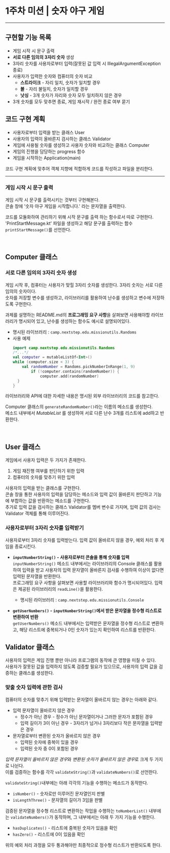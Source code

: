 1주차 미션 | 숫자 야구 게임
=======================
-----------------------

## 구현할 기능 목록
* 게임 시작 시 문구 출력
* __서로 다른 임의의 3자리 숫자__ 생성
* 3자리 숫자를 사용자로부터 입력(잘못된 값 입력 시 IllegalArgumentException 종료)
* 사용자가 입력한 숫자와 컴퓨터의 숫자 비교
    + __스트라이크__ - 자리 일치, 숫자가 일치할 경우
    + __볼__ - 자리 불일치, 숫자가 일치할 경우
    + __낫싱__ - 3개 숫자가 자리와 숫자 모두 일치하지 않은 경우
* 3개 숫자를 모두 맞추면 종료, 게임 재시작 / 완전 종료 여부 묻기

## 코드 구현 계획
* 사용자로부터 입력을 받는 클래스 User
* 사용자의 입력이 올바른지 검사하는 클래스 Validator
* 게임에 사용될 숫자를 생성하고 사용자 숫자와 비교하는 클래스 Computer
* 게임의 진행을 담당하는 progress 함수
* 게임을 시작하는 Application(main)

코드 구현 계획에 맞추어 객체 지향에 적합하게 코드를 작성하고 파일을 분리한다.

------------------

### 게임 시작 시 문구 출력
게임 시작 시 문구를 출력시키는 것부터 구현해본다.   
콘솔 창에 '숫자 야구 게임을 시작합니다.' 라는 문자열을 출력한다.

코드를 모듈화하여 관리하기 위해 시작 문구를 출력 하는 함수로서 따로 구현한다.   
'PrintStartMessage.kt' 파일을 생성하고 해당 문구를 출력하는 함수 `printStartMessage()`를 선언한다.

<br>

## Computer 클래스

### 서로 다른 임의의 3자리 숫자 생성
게임 시작 후, 컴퓨터는 사용자가 맞힐 3자리 숫자를 생성한다. 3자리 숫자는 서로 다른 임의의 숫자이다.   
숫자를 저장할 변수를 생성하고, 라이브러리를 활용하여 난수를 생성하고 변수에 저장하도록 구현한다.

과제를 설명하는 README.md의 **프로그래밍 요구 사항**을 살펴보면 사용해야할 라이브러리가 명시되어 있고, 
난수를 생성하는 함수도 예시로 설명되어있다.

* 명시된 라이브러리 : `camp.nextstep.edu.missionutils.Randoms`
* 사용 예제
  ```kotlin
  import camp.nextstep.edu.missionutils.Randoms
  /*...*/
  val computer = mutableListOf<Int>()
  while (computer.size < 3) {
      val randomNumber = Randoms.pickNumberInRange(1, 9)
          if (!computer.contains(randomNumber)) {
              computer.add(randomNumber)
    }
  }
  ```

라이브러리와 API에 대한 자세한 내용은 명시된 외부 라이브러리의 코드를 참고한다.   

Computer 클래스의 `generateRandomNumber()`라는 이름의 메소드를 생성한다.   
메소드 내부에서 _MutableList_ 를 생성하여 서로 다른 난수 3개를 리스트에 add하고 반환한다.

<br>

## User 클래스
게임에서 사용자 입력은 두 가지가 존재한다.
1. 게임 재진행 여부를 판단하기 위한 입력
2. 컴퓨터의 숫자를 맞추기 위한 입력

사용자의 입력을 받는 클래스를 구현한다.   
콘솔 창을 통한 사용자의 입력을 담당하는 메소드와 입력 값이 올바른지 판단하고 기능에 부합하는 값을 반환하는 메소드를 구현한다.   
추가로 입력 값을 검사하는 클래스 Validator를 멤버 변수로 가지며, 입력 값의 검사는 Validator 객체를 통해 이루어진다.

### 사용자로부터 3자리 숫자를 입력받기
사용자로부터 3자리 숫자를 입력받는다. 입력 값이 올바르지 않을 경우, 예외 처리 후 게임을 종료시킨다.   

* __`inputNumberString()` - 사용자로부터 콘솔을 통해 숫자를 입력__   
`inputNumberString()` 메소드 내부에서는 라이브러리의 Console 클래스를 활용하여 입력을 받고
사용자의 입력 문자열이 올바른지 검사를 수행하여 이상이 없다면 입력된 문자열을 반환한다.   
프로그래밍 요구 사항을 살펴보면 사용할 라이브러리와 함수가 명시되어있다. 입력은 제공된 라이브러리의 `readLine()`을 활용한다.
  + 명시된 라이브러리 : `camp.nextstep.edu.missionutils.Console`

* __`getUserNumbers()` - `inputNumberString()`에서 받은 문자열을 정수형 리스트로 변환하여 반환__   
`getUserNumbers()` 메소드 내부에서는 입력받은 문자열을 정수형 리스트로 변환하고, 
해당 리스트에 중복되거나 0인 숫자가 있는지 확인하여 리스트를 반환한다.

## Validator 클래스
사용자의 입력은 게임 진행 뿐만 아니라 프로그램의 동작에 큰 영향을 미칠 수 있다.   
사용자가 잘못된 값을 입력하지 않도록 검증할 필요가 있으므로, 사용자의 입력 값을 검증하는 클래스를 생성한다.

### 맞출 숫자 입력에 관한 검사
컴퓨터의 숫자를 맞추기 위해 입력받는 문자열이 올바르지 않는 경우는 아래와 같다.
* 입력 문자열이 올바르지 않은 경우
  + 정수가 아닌 경우 - 정수가 아닌 문자열이거나 그러한 문자가 포함된 경우
  + 입력 길이가 3이 아닌 경우 - 3자리가 넘거나 3자리보다 작은 문자열을 입력받은 경우
* 문자열로부터 변환된 숫자가 올바르지 않은 경우
  + 입력된 숫자에 중복이 있을 경우
  + 입력된 숫자 중 0이 포함된 경우

*입력 문자열이 올바르지 않은 경우*와 *변환된 숫자가 올바르지 않은 경우*로 크게 두 가지로 나뉜다.   
이를 검증하는 함수를 각각 `validateString()`과 `validateNumbers()`로 선언한다.

`validateString()`내부에는 아래 각각의 기능을 수행하는 메소드가 동작한다.
* `isNumber()` - 숫자로만 이루어진 문자열인지 판별
* `isLengthThree()` - 문자열의 길이가 3임을 판별

검증된 문자열을 정수형 리스트로 변환하는 작업을 수행하는 `toNumberList()` 내부에는 
`validateNumbers()`가 동작하며, 그 내부에서는 아래 두 가지 기능을 수행한다.
* `hasDuplicates()` - 리스트에 중복된 숫자가 있음을 확인
* `hasZero()` - 리스트에 0이 있음을 확인

위의 예외 처리 과정을 모두 통과해야만 최종적으로 정수형 리스트가 반환되도록 한다.

